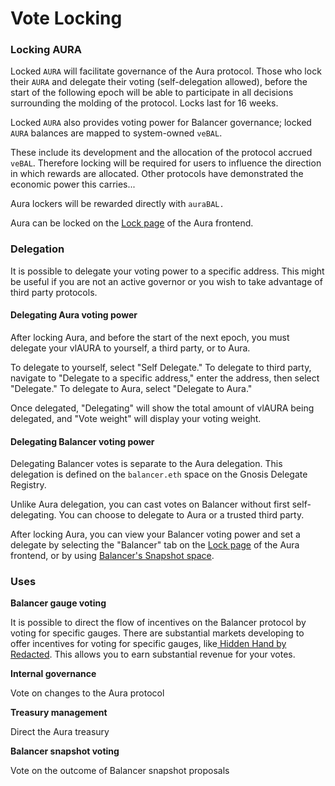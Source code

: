 # Vote Locking

### Locking AURA

Locked `AURA` will facilitate governance of the Aura protocol. Those who lock their `AURA` and delegate their voting (self-delegation allowed), before the start of the following epoch will be able to participate in all decisions surrounding the molding of the protocol. Locks last for 16 weeks.

Locked `AURA` also provides voting power for Balancer governance; locked `AURA` balances are mapped to system-owned `veBAL`.

These include its development and the allocation of the protocol accrued `veBAL`. Therefore locking will be required for users to influence the direction in which rewards are allocated. Other protocols have demonstrated the economic power this carries...

Aura lockers will be rewarded directly with `auraBAL.`

Aura can be locked on the [Lock page](https://app.aura.finance/#/lock) of the Aura frontend.

### Delegation

It is possible to delegate your voting power to a specific address. This might be useful if you are not an active governor or you wish to take advantage of third party protocols.

#### Delegating Aura voting power

After locking Aura, and before the start of the next epoch, you must delegate your vlAURA to yourself, a third party, or to Aura.

To delegate to yourself, select "Self Delegate."  To delegate to third party, navigate to "Delegate to a specific address," enter the address, then select "Delegate."  To delegate to Aura, select "Delegate to Aura."

Once delegated, "Delegating" will show the total amount of vlAURA being delegated, and "Vote weight" will display your voting weight.

#### Delegating Balancer voting power

Delegating Balancer votes is separate to the Aura delegation. This delegation is defined on the `balancer.eth` space on the Gnosis Delegate Registry.

Unlike Aura delegation, you can cast votes on Balancer without first self-delegating. You can choose to delegate to Aura or a trusted third party.&#x20;

After locking Aura, you can view your Balancer voting power and set a delegate by selecting the "Balancer" tab on the [Lock page](https://app.aura.finance/#/lock) of the Aura frontend, or by using [Balancer's Snapshot space](https://snapshot.org/#/delegate/balancer.eth).&#x20;

### Uses

**Balancer gauge voting**

It is possible to direct the flow of incentives on the Balancer protocol by voting for specific gauges. There are substantial markets developing to offer incentives for voting for specific gauges, like[ Hidden Hand by Redacted](https://hiddenhand.finance/aura). This allows you to earn substantial revenue for your votes.

**Internal governance**

Vote on changes to the Aura protocol

**Treasury management**

Direct the Aura treasury

**Balancer snapshot voting**

Vote on the outcome of Balancer snapshot proposals
